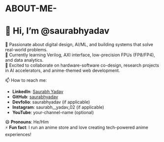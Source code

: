 # ABOUT-ME-
# 👋 Hi, I’m @saurabhyadav

👀 Passionate about digital design, AI/ML, and building systems that solve real-world problems.  
🌱 Currently learning Verilog, AXI interface, low-precision FPUs (FP8/FP4), and data analytics.  
💞️ Excited to collaborate on hardware-software co-design, research projects in AI accelerators, and anime-themed web development.

📫 How to reach me:

- **LinkedIn**: [Saurabh Yadav](https://www.linkedin.com/in/your-profile-link)
- **GitHub**: [saurabhyadav](https://github.com/your-github-username)
- **Devfolio**: saurabhyadav (if applicable)
- **Instagram**: saurabh__yadav_02 (if applicable)
- **YouTube**: your-channel-name (optional)

😄 **Pronouns**: He/Him  
⚡ **Fun fact**: I run an anime store and love creating tech-powered anime experiences!

